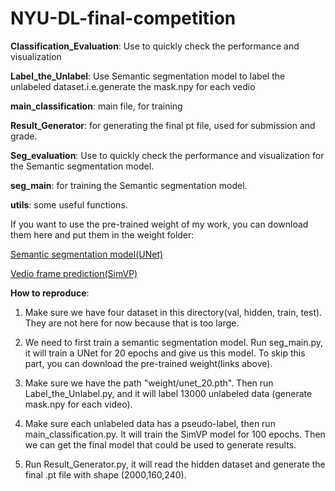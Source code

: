 # NYU-DL-final-competition
**Classification_Evaluation**: Use to quickly check the performance and visualization

**Label_the_Unlabel**: Use Semantic segmentation model to label the unlabeled dataset.i.e.generate the mask.npy for each vedio

**main_classification**: main file, for training

**Result_Generator**: for generating the final pt file, used for submission and grade.

**Seg_evaluation**: Use to quickly check the performance and visualization for the Semantic segmentation model.

**seg_main**: for training the Semantic segmentation model.

**utils**: some useful functions.

If you want to use the pre-trained weight of my work, you can download them here and put them in the weight folder:

[Semantic segmentation model(UNet)](https://drive.google.com/file/d/1pGPOE57lN367BO2R_0nXfuJARZlRyAJG/view?usp=drive_link)

[Vedio frame prediction(SimVP)](https://drive.google.com/file/d/1AGg9HCztwAbeBx8fEY1-gm8wE2pa-nqD/view?usp=sharing)

**How to reproduce**:

1. Make sure we have four dataset in this directory(val, hidden, train, test). They are not here for now because that is too large.

2. We need to first train a semantic segmentation model. Run seg_main.py, it will train a UNet for 20 epochs and give us this model. To skip this part, you can download the pre-trained weight(links above).

3. Make sure we have the path "weight/unet_20.pth". Then run Label_the_Unlabel.py, and it will label 13000 unlabeled data (generate mask.npy for each video).

4. Make sure each unlabeled data has a pseudo-label, then run main_classification.py. It will train the SimVP model for 100 epochs. Then we can get the final model that could be used to generate results.

5. Run Result_Generator.py, it will read the hidden dataset and generate the final .pt file with shape (2000,160,240).
